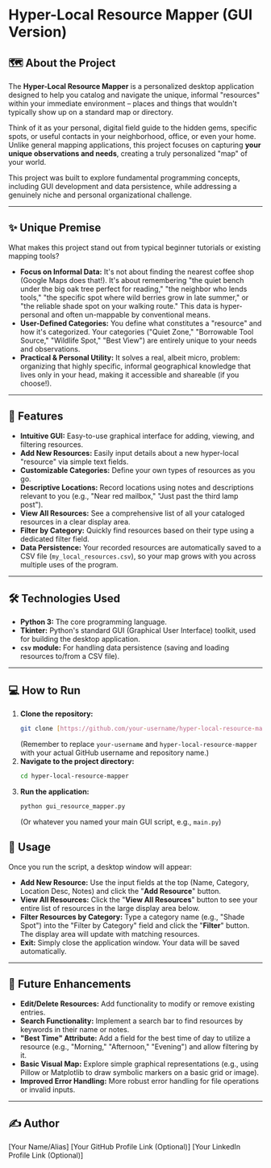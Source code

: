 # Hyper-Local Resource Mapper (GUI Version)

## 🗺️ About the Project

The **Hyper-Local Resource Mapper** is a personalized desktop application designed to help you catalog and navigate the unique, informal "resources" within your immediate environment – places and things that wouldn't typically show up on a standard map or directory.

Think of it as your personal, digital field guide to the hidden gems, specific spots, or useful contacts in your neighborhood, office, or even your home. Unlike general mapping applications, this project focuses on capturing **your unique observations and needs**, creating a truly personalized "map" of your world.

This project was built to explore fundamental programming concepts, including GUI development and data persistence, while addressing a genuinely niche and personal organizational challenge.

---

## ✨ Unique Premise

What makes this project stand out from typical beginner tutorials or existing mapping tools?

* **Focus on Informal Data:** It's not about finding the nearest coffee shop (Google Maps does that!). It's about remembering "the quiet bench under the big oak tree perfect for reading," "the neighbor who lends tools," "the specific spot where wild berries grow in late summer," or "the reliable shade spot on your walking route." This data is hyper-personal and often un-mappable by conventional means.
* **User-Defined Categories:** You define what constitutes a "resource" and how it's categorized. Your categories ("Quiet Zone," "Borrowable Tool Source," "Wildlife Spot," "Best View") are entirely unique to your needs and observations.
* **Practical & Personal Utility:** It solves a real, albeit micro, problem: organizing that highly specific, informal geographical knowledge that lives only in your head, making it accessible and shareable (if you choose!).

---

## 🚀 Features

* **Intuitive GUI:** Easy-to-use graphical interface for adding, viewing, and filtering resources.
* **Add New Resources:** Easily input details about a new hyper-local "resource" via simple text fields.
* **Customizable Categories:** Define your own types of resources as you go.
* **Descriptive Locations:** Record locations using notes and descriptions relevant to you (e.g., "Near red mailbox," "Just past the third lamp post").
* **View All Resources:** See a comprehensive list of all your cataloged resources in a clear display area.
* **Filter by Category:** Quickly find resources based on their type using a dedicated filter field.
* **Data Persistence:** Your recorded resources are automatically saved to a CSV file (`my_local_resources.csv`), so your map grows with you across multiple uses of the program.

---

## 🛠️ Technologies Used

* **Python 3:** The core programming language.
* **Tkinter:** Python's standard GUI (Graphical User Interface) toolkit, used for building the desktop application.
* **`csv` module:** For handling data persistence (saving and loading resources to/from a CSV file).

---

## 💻 How to Run

1.  **Clone the repository:**
    ```bash
    git clone [https://github.com/your-username/hyper-local-resource-mapper.git](https://github.com/your-username/hyper-local-resource-mapper.git)
    ```
    (Remember to replace `your-username` and `hyper-local-resource-mapper` with your actual GitHub username and repository name.)
2.  **Navigate to the project directory:**
    ```bash
    cd hyper-local-resource-mapper
    ```
3.  **Run the application:**
    ```bash
    python gui_resource_mapper.py
    ```
    (Or whatever you named your main GUI script, e.g., `main.py`)

## 📝 Usage

Once you run the script, a desktop window will appear:

* **Add New Resource:** Use the input fields at the top (Name, Category, Location Desc, Notes) and click the "**Add Resource**" button.
* **View All Resources:** Click the "**View All Resources**" button to see your entire list of resources in the large display area below.
* **Filter Resources by Category:** Type a category name (e.g., "Shade Spot") into the "Filter by Category" field and click the "**Filter**" button. The display area will update with matching resources.
* **Exit:** Simply close the application window. Your data will be saved automatically.

---

## 🌱 Future Enhancements

* **Edit/Delete Resources:** Add functionality to modify or remove existing entries.
* **Search Functionality:** Implement a search bar to find resources by keywords in their name or notes.
* **"Best Time" Attribute:** Add a field for the best time of day to utilize a resource (e.g., "Morning," "Afternoon," "Evening") and allow filtering by it.
* **Basic Visual Map:** Explore simple graphical representations (e.g., using Pillow or Matplotlib to draw symbolic markers on a basic grid or image).
* **Improved Error Handling:** More robust error handling for file operations or invalid inputs.

---

## ✍️ Author

[Your Name/Alias]
[Your GitHub Profile Link (Optional)]
[Your LinkedIn Profile Link (Optional)]
